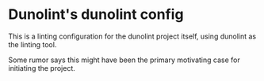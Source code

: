 # Dunolint's dunolint config

This is a linting configuration for the dunolint project itself, using dunolint as the linting tool.

Some rumor says this might have been the primary motivating case for initiating the project.
